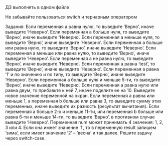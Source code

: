 ДЗ выполнять в одном файле

Не забывайте пользоваться switch и тернарным оператором

Задания:
Если переменная a равна нулю, то выведите ‘Верно’, иначе выведите ‘Неверно’.
Если переменная a больше нуля, то выведите ‘Верно’, иначе выведите ‘Неверно’.
Если переменная a меньше нуля, то выведите ‘Верно’, иначе выведите ‘Неверно’.
Если переменная a больше или равна нулю, то выведите ‘Верно’, иначе выведите ‘Неверно’.
Если переменная a меньше или равна нулю, то выведите ‘Верно’, иначе выведите ‘Неверно’.
Если переменная a не равна нулю, то выведите ‘Верно’, иначе выведите ‘Неверно’.
Если переменная a равна ‘test’, то выведите ‘Верно’, иначе выведите ‘Неверно’.
Если переменная a равна ‘1’ и по значению и по типу, то выведите ‘Верно’, иначе выведите ‘Неверно’.
Если переменная a больше нуля и меньше 5-ти, то выведите ‘Верно’, иначе выведите ‘Неверно’.
Если переменная a равна нулю или равна двум, то прибавьте к ней 7, иначе поделите ее на 10. Выведите новое значение переменной на экран.
Если переменная a равна или меньше 1, а переменная b больше или равна 3, то выведите сумму этих переменных, иначе выведите их разность (результат вычитания).
Если переменная a больше 2-х и меньше 11-ти, или переменная b больше или равна 6-ти и меньше 14-ти, то выведите ‘Верно’, в противном случае выведите ‘Неверно’.
Переменная num может принимать 4 значения: 1, 2, 3 или 4. Если она имеет значение ‘1’, то в переменную result запишем ‘зима’, если имеет значение ‘2’ – ‘весна’ и так далее. Решите задачу через switch-case.